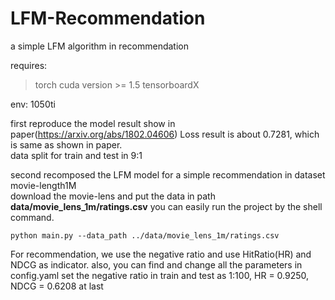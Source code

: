 # LFM-Recommendation
a simple LFM algorithm in recommendation

requires:
> torch cuda version >= 1.5 
> tensorboardX

env: 1050ti

first reproduce the model result show in paper(https://arxiv.org/abs/1802.04606) 
Loss result is about 0.7281, which is same as shown in paper.  
data split for train and test in 9:1

second recomposed the LFM model for a simple recommendation in dataset movie-length1M  
download the movie-lens and put the data in path  **data/movie_lens_1m/ratings.csv**
you can easily run the project by the shell command.
```shell script
python main.py --data_path ../data/movie_lens_1m/ratings.csv
```

For recommendation, we use the negative ratio and use HitRatio(HR) and NDCG as indicator.
also, you can find and change all the parameters in config.yaml 
set the negative ratio in train and test as 1:100, HR = 0.9250, NDCG = 0.6208 at last
